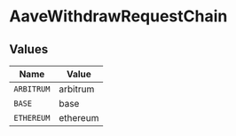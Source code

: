 # AaveWithdrawRequestChain


## Values

| Name       | Value      |
| ---------- | ---------- |
| `ARBITRUM` | arbitrum   |
| `BASE`     | base       |
| `ETHEREUM` | ethereum   |